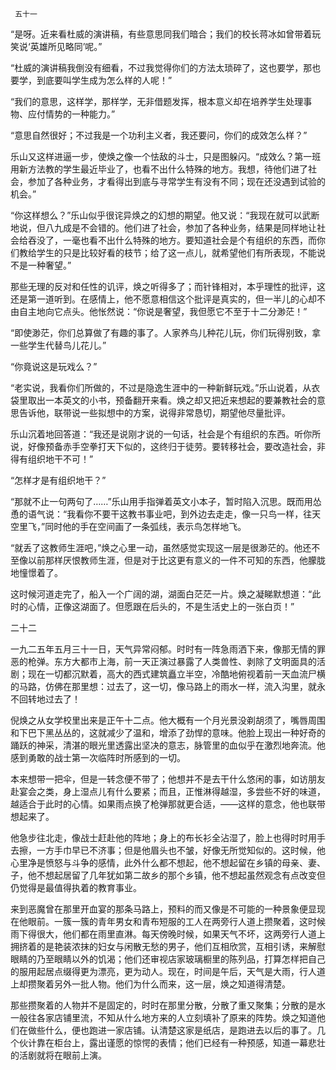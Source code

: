      五十一 

   “是呀。近来看杜威的演讲稿，有些意思同我们暗合；我们的校长蒋冰如曾带着玩笑说‘英雄所见略同’呢。” 

   “杜威的演讲稿我倒没有细看，不过我觉得你们的方法太琐碎了，这也要学，那也要学，到底要叫学生成为怎么样的人呢！” 

   “我们的意思，这样学，那样学，无非借题发挥，根本意义却在培养学生处理事物、应付情势的一种能力。” 

   “意思自然很好；不过我是一个功利主义者，我还要问，你们的成效怎么样？” 

   乐山又这样进逼一步，使焕之像一个怯敌的斗士，只是图躲闪。“成效么？第一班用新方法教的学生最近毕业了，也看不出什么特殊的地方。我想，待他们进了社会，参加了各种业务，才看得出到底与寻常学生有没有不同；现在还没遇到试验的机会。” 

   “你这样想么？”乐山似乎很诧异焕之的幻想的期望。他又说：“我现在就可以武断地说，但八九成是不会错的。他们进了社会，参加了各种业务，结果是同样地让社会给吞没了，一毫也看不出什么特殊的地方。要知道社会是个有组织的东西，而你们教给学生的只是比较好看的枝节；给了这一点儿，就希望他们有所表现，不能说不是一种奢望。” 

   那些无理的反对和任性的讥评，焕之听得多了；而针锋相对，本乎理性的批评，这还是第一道听到。在感情上，他不愿意相信这个批评是真实的，但一半儿的心却不由自主地向它点头。他怅然说：“你说是奢望，我但愿它不至于十二分渺茫！” 

   “即使渺茫，你们总算做了有趣的事了。人家养鸟儿种花儿玩，你们玩得别致，拿一些学生代替鸟儿花儿。” 

   “你竟说这是玩戏么？” 

   “老实说，我看你们所做的，不过是隐逸生涯中的一种新鲜玩戏。”乐山说着，从衣袋里取出一本英文的小书，预备翻开来看。焕之却又把近来想起的要兼教社会的意思告诉他，联带说一些拟想中的方案，说得非常恳切，期望他尽量批评。 

   乐山沉着地回答道：“我还是说刚才说的一句话，社会是个有组织的东西。听你所说，好像预备赤手空拳打天下似的，这终归于徒劳。要转移社会，要改造社会，非得有组织地干不可！” 

   “怎样才是有组织地干？” 

   “那就不止一句两句了……”乐山用手指弹着英文小本子，暂时陷入沉思。既而用怂恿的语气说：“我看你不要干这教书事业吧，到外边去走走，像一只鸟一样，往天空里飞，”同时他的手在空间画了一条弧线，表示鸟怎样地飞。 

   “就丢了这教师生涯吧，”焕之心里一动，虽然感觉实现这一层是很渺茫的。他还不至像以前那样厌恨教师生涯，但是对于比这更有意义的一件不可知的东西，他朦胧地憧憬着了。 

   这时候河道走完了，船入一个广阔的湖，湖面白茫茫一片。焕之凝睇默想道：“此时的心情，正像这湖面了。但愿跟在后头的，不是生活史上的一张白页！” 

   二十二

   一九二五年五月三十一日，天气异常闷郁。时时有一阵急雨洒下来，像那无情的罪恶的枪弹。东方大都市上海，前一天正演过暴露了人类兽性、剥除了文明面具的活剧；现在一切都沉默着，高大的西式建筑矗立半空，冷酷地俯视着前一天血流尸横的马路，仿佛在那里想：过去了，这一切，像马路上的雨水一样，流入沟里，就永不回转地过去了！ 

   倪焕之从女学校里出来是正午十二点。他大概有一个月光景没剃胡须了，嘴唇周围和下巴下黑丛丛的，这就减少了温和，增添了劲悍的意味。他脸上现出一种好奇的踊跃的神采，清湛的眼光里透露出坚决的意志，脉管里的血似乎在激烈地奔流。他感到勇敢的战士第一次临阵时所感到的一切。 

   本来想带一把伞，但是一转念便不带了；他想并不是去干什么悠闲的事，如访朋友赴宴会之类，身上湿点儿有什么要紧；而且，正惟淋得越湿，多尝些不好的味道，越适合于此时的心情。如果雨点换了枪弹那就更合适，——这样的意念，他也联带想起来了。 

   他急步往北走，像战士赶赴他的阵地；身上的布长衫全沾湿了，脸上也得时时用手去擦，一方手巾早已不济事；但是他眉头也不皱，好像无所觉知似的。这时候，他心里净是愤怒与斗争的感情，此外什么都不想起，他不想起留在乡镇的母亲、妻、子，他不想起居留了几年犹如第二故乡的那个乡镇，他不想起虽然观念有点改变但仍觉得是最值得执着的教育事业。 

   来到恶魔曾在那里开血宴的那条马路上，预料的而又像是不可能的一种景象便显现在他眼前。一簇一簇的青年男女和青布短服的工人在两旁行人道上攒聚着，这时候雨下得很大，他们都在雨里直淋。每天傍晚时候，如果天气不坏，这两旁行人道上拥挤着的是艳装浓抹的妇女与闲散无愁的男子，他们互相欣赏，互相引诱，来解慰眼睛的乃至眼睛以外的饥渴；他们还审视店家玻璃橱里的陈列品，打算怎样把自己的服用起居点缀得更为漂亮，更为动人。现在，时间是午后，天气是大雨，行人道上却攒聚着另外一批人物。他们为什么而来，这一层，焕之知道得清楚。 

   那些攒聚着的人物并不是固定的，时时在那里分散，分散了重又聚集；分散的是水一般往各家店铺里流，不知从什么地方来的人立刻填补了原来的阵势。焕之知道他们在做些什么，便也跑进一家店铺。认清楚这家是纸店，是跑进去以后的事了。几个伙计靠在柜台上，露出谨愿的惊愕的表情；他们已经有一种预感，知道一幕悲壮的活剧就将在眼前上演。 


